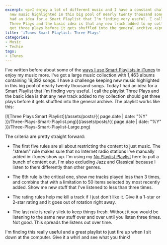 ```yaml
---
excerpt: <p>I enjoy a lot of different music and I have a constant challenge keeping
  new music highlighted in this big pool of nearly twenty thousand songs. Today I
  had an idea for a Smart Playlist that I'm finding very useful. I call the playlist
  Three Plays and the basic idea is that any new track added to my collection should
  get three plays before it gets shuffled into the general archive.</p>
title: 'iTunes Smart Playlist: Three Plays'
categories:
- Music
- Techie
tags:
- iTunes
---
```


I've written before about some of the [ways I use Smart Playlists in iTunes](http://thingelstad.com/s/tag/smart-playlist/img) to enjoy my music more. I've got a  large music collection with 1,463 albums containing 19,392 songs. I have a challenge keeping new music highlighted in this big pool of nearly twenty thousand songs. Today I had an idea for a Smart Playlist that I'm finding very useful.
I call the playlist Three Plays and the basic idea is that any new track added to my collection should get three plays before it gets shuffled into the general archive. The playlist works like this:

[![Three Plays Smart Playlist](/assets/posts/{{ page.date | date: "%Y" }}/Three-Plays-Smart-Playlist.png)](/assets/posts/{{ page.date | date: "%Y" }}/Three-Plays-Smart-Playlist-Large.png)

The criteria are pretty straight forward:



  * The first five rules are all about restricting the content to just music. The "stream" rule makes sure that no Internet radio stations I've manually added in iTunes show up. I'm using my [No Playlist Playlist](/thingelstad/itunes-tip-using-a-no-playlist-playlist) here to pull a bunch of content out. I'm also excluding Jazz and Classical because I listen to them differently than other genres.


  * The 6th rule is the critical one, show me tracks played less than 3 times, and combine that with a limitation to 50 items selected by most recently added. Show me new stuff that I've listened to less than three times.


  * The rating rules help me kill a track if I just don't like it. Give it a 1-star or 2-star rating and it goes out of rotation right away.


  * The last rule is really slick to keep things fresh. Without it you would be listening to the same new stuff over and over until you listen three times. Not good. This spreads the listens out over time.

I'm finding this really useful and a great playlist to just fire up when I sit down at the computer. Give it a whirl and see what you think!
